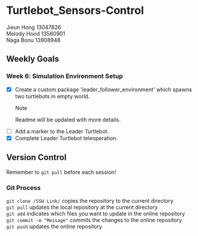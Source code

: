 # Turtlebot_Sensors-Control

Jieun Hong 13047826 <br>
Melody Hood 13560901 <br>
Naga Bonu 13908948 <br>

## Weekly Goals
### Week 6: Simulation Environment Setup
- [x] Create a custom package 'leader_follower_environment' which spawns two turtlebots in empty world.
  > [!NOTE]
  > Readme will be updated with more details.
- [ ] Add a marker to the Leader Turtlebot.
- [x] Complete Leader Turtlebot teleoperation.

## Version Control
Remember to `git pull` before each session! <br>

### Git Process
`git clone /SSH Link/` copies the repository to the current directory <br>
`git pull` updates the local repository at the current directory <br>
`git add` indicates which files you want to update in the online repository <br>
`git commit -m "Message"` commits the changes to the online repository<br>
`git push` updates the online repository <br>
